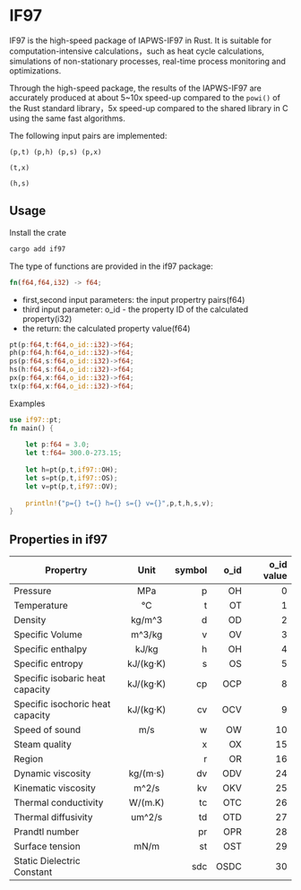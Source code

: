 # IF97

IF97 is the high-speed package of IAPWS-IF97 in Rust. It is suitable for computation-intensive calculations，such as heat cycle calculations, simulations of non-stationary processes, real-time process monitoring and optimizations.
 
Through the high-speed package, the results of the IAPWS-IF97 are accurately produced at about 5~10x speed-up compared to  the `powi()` of the Rust standard library，5x speed-up compared to  the shared library in C using the same fast algorithms.  

The following input pairs are implemented: 

```
(p,t) (p,h) (p,s) (p,x) 

(t,x) 

(h,s)  
```
## Usage

Install the crate

```bash
cargo add if97
```

The type of functions are provided in the if97 package:

```rust
fn(f64,f64,i32) -> f64;
``````

* first,second input parameters: the input propertry pairs(f64)
* third input parameter: o_id - the property ID of the calculated property(i32)
* the return: the calculated property value(f64)

```rust
pt(p:f64,t:f64,o_id::i32)->f64;
ph(p:f64,h:f64,o_id::i32)->f64;
ps(p:f64,s:f64,o_id::i32)->f64;
hs(h:f64,s:f64,o_id::i32)->f64;
px(p:f64,x:f64,o_id::i32)->f64;
tx(p:f64,x:f64,o_id::i32)->f64;
```
Examples

```rust
use if97::pt;
fn main() {
    
    let p:f64 = 3.0;
    let t:f64= 300.0-273.15;
   
    let h=pt(p,t,if97::OH);
    let s=pt(p,t,if97::OS);
    let v=pt(p,t,if97::OV);
    
    println!("p={} t={} h={} s={} v={}",p,t,h,s,v);    
}
```
    
## Properties in if97

| Propertry                             |    Unit     | symbol | o_id | o_id value | 
| ------------------------------------- | :---------: | ------:|-----:|-----------:|
| Pressure                              |     MPa     |      p |  OH  |   0        |
| Temperature                           |     °C      |      t |  OT  |   1        |
| Density                               |   kg/m^3    |      d |  OD  |   2        |
| Specific Volume                       |   m^3/kg    |      v |  OV  |   3        |
| Specific enthalpy                     |    kJ/kg    |      h |  OH  |   4        |
| Specific entropy                      |  kJ/(kg·K)  |      s |  OS  |   5        |
| Specific isobaric heat capacity       |  kJ/(kg·K)  |     cp | OCP  |   8        |
| Specific isochoric heat capacity      |  kJ/(kg·K)  |     cv | OCV  |   9        |
| Speed of sound                        |     m/s     |      w |  OW  |   10       |
| Steam quality                         |             |      x |  OX  |   15       |
| Region                                |             |      r |  OR  |   16       |
| Dynamic viscosity                     |  kg/(m·s)   |     dv |  ODV |   24       |
| Kinematic viscosity                   |    m^2/s    |     kv |  OKV |   25       |
| Thermal conductivity                  |   W/(m.K)   |     tc |  OTC |   26       |
| Thermal diffusivity                   |   um^2/s    |     td |  OTD |   27       |
| Prandtl number                        |             |     pr |  OPR |   28       |
| Surface tension                       |    mN/m     |     st |  OST |   29       |
| Static Dielectric Constant            |             |    sdc | OSDC |   30       | 

